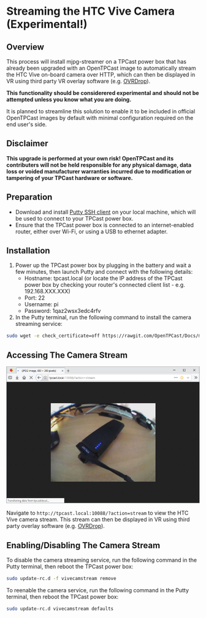 # Streaming the HTC Vive Camera (Experimental!)

## Overview
This process will install mjpg-streamer on a TPCast power box that has already been upgraded with an OpenTPCast image to automatically stream the HTC Vive on-board camera over HTTP, which can then be displayed in VR using third party VR overlay software (e.g. [OVRDrop](http://store.steampowered.com/app/586210/OVRdrop/)).

**This functionality should be considerered experimental and should not be attempted unless you know what you are doing.**

It is planned to streamline this solution to enable it to be included in official OpenTPCast images by default with minimal configuration required on the end user's side.

## Disclaimer
**This upgrade is performed at your own risk! OpenTPCast and its contributers will not be held responsible for any physical damage, data loss or voided manufacturer warranties incurred due to modification or tampering of your TPCast hardware or software.**

## Preparation
- Download and install [Putty SSH client](http://www.putty.org/) on your local machine, which will be used to connect to your TPCast power box.
- Ensure that the TPCast power box is connected to an internet-enabled router, either over Wi-Fi, or using a USB to ethernet adapter.

## Installation
1. Power up the TPCast power box by plugging in the battery and wait a few minutes, then launch Putty and connect with the following details:
	- Hostname: tpcast.local (or locate the IP address of the TPCast power box by checking your router's connected client list - e.g. 192.168.XXX.XXX)
	- Port: 22
	- Username: pi
	- Password: 1qaz2wsx3edc4rfv
1. In the Putty terminal, run the following command to install the camera streaming service:
```bash
sudo wget -e check_certificate=off https://rawgit.com/OpenTPCast/Docs/master/files/camerastream/opentpcast-camerastream && sudo chmod +x ./opentpcast-camerastream && sudo ./opentpcast-camerastream
```

## Accessing The Camera Stream
![HTC Vive camera stream preview in browser](../img/vivecamstream.jpg)

Navigate to `http://tpcast.local:10088/?action=stream` to view the HTC Vive camera stream.  This stream can then be displayed in VR using third party overlay software (e.g. [OVRDrop](http://store.steampowered.com/app/586210/OVRdrop/)).

## Enabling/Disabling The Camera Stream
To disable the camera streaming service, run the following command in the Putty terminal, then reboot the TPCast power box:
```bash
sudo update-rc.d -f vivecamstream remove
```

To reenable the camera service, run the following command in the Putty terminal, then reboot the TPCast power box:
```bash
sudo update-rc.d vivecamstream defaults
```
